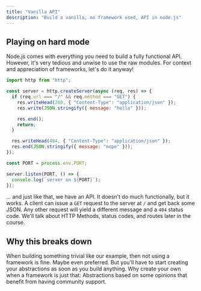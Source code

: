 ```yaml
---
title: "Vanilla API"
description: "Build a vanilla, no framework used, API in node.js"
---
```


## Playing on hard mode

Node.js comes with everything you need to build a fully functional API. However, it's very tedious and unwise to use the raw modules. For context and appreciation of frameworks, let's do it anyway!

```javascript
import http from "http";

const server = http.createServer(async (req, res) => {
  if (req.url === "/" && req.method === "GET") {
    res.writeHead(200, { "Content-Type": "application/json" });
    res.write(JSON.stringify({ message: "hello" }));

    res.end();
    return;
  }

  res.writeHead(404, { "Content-Type": "application/json" });
  res.end(JSON.stringify({ message: "nope" }));
});

const PORT = process.env.PORT;

server.listen(PORT, () => {
  console.log(`server on ${PORT}`);
});
```

... and just like that, we have an API. It doesn't do much functionally, but it works. A client can issue a `GET` request to the server at `/` and get back some JSON. Any other request will yield a different message and a `404` status code. We'll talk about HTTP Methods, status codes, and routes later in the course.

## Why this breaks down

When building something trivial like our example, then not using a framework is fine. Maybe even preferred. But you'll have to start creating your abstractions as soon as you build anything. Why create your own when a framework is just that: Abstractions based on some opinions that benefit from having community support.
